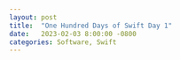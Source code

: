 ```yaml
---
layout: post
title:  "One Hundred Days of Swift Day 1"
date:   2023-02-03 8:00:00 -0800
categories: Software, Swift
---
```




